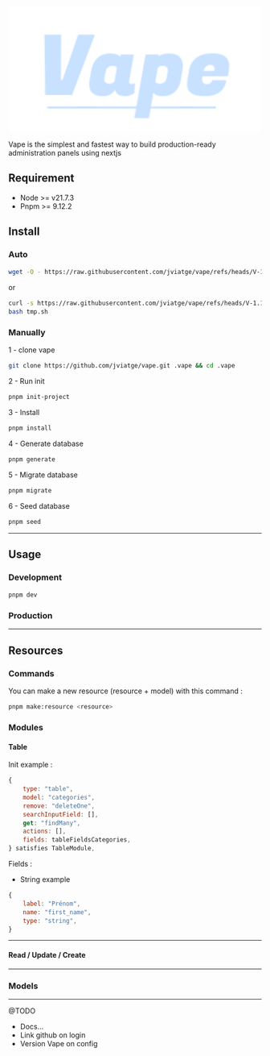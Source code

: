 <p align="center">
    <img src="/public/app/logo.svg" width="500"/><br/>
</p>

Vape is the simplest and fastest way to build production-ready administration panels using nextjs

## Requirement

-   Node >= v21.7.3
-   Pnpm >= 9.12.2

## Install

### Auto

```BASH
wget -O - https://raw.githubusercontent.com/jviatge/vape/refs/heads/V-1.1.0/install.sh | bash
```

or

```BASH
curl -s https://raw.githubusercontent.com/jviatge/vape/refs/heads/V-1.1.0/install.sh >tmp.sh
bash tmp.sh
```

### Manually

1 - clone vape

```BASH
git clone https://github.com/jviatge/vape.git .vape && cd .vape
```

2 - Run init

```BASH
pnpm init-project
```

3 - Install

```BASH
pnpm install
```

4 - Generate database

```BASH
pnpm generate
```

5 - Migrate database

```BASH
pnpm migrate
```

6 - Seed database

```BASH
pnpm seed
```

---

## Usage

### Development

```BASH
pnpm dev
```

### Production

---

## Resources

### Commands

You can make a new resource (resource + model) with this command :

```BASH
pnpm make:resource <resource>
```

### Modules

#### Table

Init example :

```JAVASCRIPT
{
    type: "table",
    model: "categories",
    remove: "deleteOne",
    searchInputField: [],
    get: "findMany",
    actions: [],
    fields: tableFieldsCategories,
} satisfies TableModule,
```

Fields :

-   String example

```JAVASCRIPT
{
    label: "Prénom",
    name: "first_name",
    type: "string",
}
```

---

#### Read / Update / Create

---

### Models

---

@TODO

-   Docs...
-   Link github on login
-   Version Vape on config

```

```
